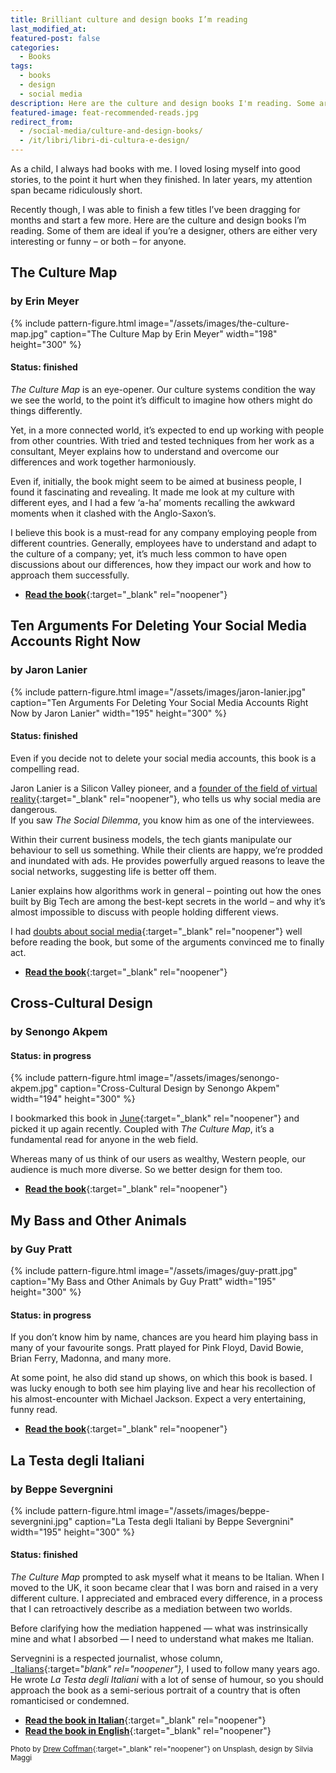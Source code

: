 ```yaml
---
title: Brilliant culture and design books I’m reading
last_modified_at: 
featured-post: false
categories:
  - Books
tags:
  - books
  - design
  - social media
description: Here are the culture and design books I'm reading. Some are ideal if you're a designer, others are either very interesting or funny – or both – for anyone.
featured-image: feat-recommended-reads.jpg
redirect_from:
  - /social-media/culture-and-design-books/
  - /it/libri/libri-di-cultura-e-design/
---
```

As a child, I always had books with me. I loved losing myself into good stories, to the point it hurt when they finished. In later years, my attention span became ridiculously short.

<!--more-->

Recently though, I was able to finish a few titles I’ve been dragging for months and start a few more. Here are the culture and design books I’m reading. Some of them are ideal if you’re a designer, others are either very interesting or funny – or both – for anyone.

## The Culture Map

### by Erin Meyer

{% include pattern-figure.html image="/assets/images/the-culture-map.jpg" caption="The Culture Map by Erin Meyer" width="198" height="300" %}

#### Status: finished

_The Culture Map_ is an eye-opener. Our culture systems condition the way we see the world, to the point it’s difficult to imagine how others might do things differently.

Yet, in a more connected world, it’s expected to end up working with people from other countries. With tried and tested techniques from her work as a consultant, Meyer explains how to understand and overcome our differences and work together harmoniously.

Even if, initially, the book might seem to be aimed at business people, I found it fascinating and revealing. It made me look at my culture with different eyes, and I had a few ‘a-ha’ moments recalling the awkward moments when it clashed with the Anglo-Saxon’s.

I believe this book is a must-read for any company employing people from different countries. Generally, employees have to understand and adapt to the culture of a company; yet, it’s much less common to have open discussions about our differences, how they impact our work and how to approach them successfully.

* [**Read the book**](https://www.goodreads.com/book/show/22085568-the-culture-map){:target="_blank" rel="noopener"}

## Ten Arguments For Deleting Your Social Media Accounts Right Now

### by Jaron Lanier

{% include pattern-figure.html image="/assets/images/jaron-lanier.jpg" caption="Ten Arguments For Deleting Your Social Media Accounts Right Now by Jaron Lanier" width="195" height="300" %}

#### Status: finished

Even if you decide not to delete your social media accounts, this book is a compelling read.

Jaron Lanier is a Silicon Valley pioneer, and a [founder of the field of virtual reality](https://en.wikipedia.org/wiki/Jaron_Lanier){:target="_blank" rel="noopener"}, who tells us why social media are dangerous.  
If you saw _The Social Dilemma_, you know him as one of the interviewees.

Within their current business models, the tech giants manipulate our behaviour to sell us something. While their clients are happy, we’re prodded and inundated with ads. He provides powerfully argued reasons to leave the social networks, suggesting life is better off them.

Lanier explains how algorithms work in general – pointing out how the ones built by Big Tech are among the best-kept secrets in the world – and why it’s almost impossible to discuss with people holding different views.

I had [doubts about social media](https://silviamaggidesign.com/?cat_ID=630){:target="_blank" rel="noopener"} well before reading the book, but some of the arguments convinced me to finally act.

* [**Read the book**](https://www.goodreads.com/book/show/37830765-ten-arguments-for-deleting-your-social-media-accounts-right-now){:target="_blank" rel="noopener"}

## Cross-Cultural Design

### by Senongo Akpem

#### Status: in progress

{% include pattern-figure.html image="/assets/images/senongo-akpem.jpg" caption="Cross-Cultural Design by Senongo Akpem" width="194" height="300" %}

I bookmarked this book in [June](https://silviamaggidesign.com/books/design-community-solidarity/){:target="_blank" rel="noopener"} and picked it up again recently. Coupled with _The Culture Map_, it’s a fundamental read for anyone in the web field.

Whereas many of us think of our users as wealthy, Western people, our audience is much more diverse. So we better design for them too.

* [**Read the book**](https://www.goodreads.com/book/show/50655833-cross-cultural-design){:target="_blank" rel="noopener"}

## My Bass and Other Animals

### by Guy Pratt

{% include pattern-figure.html image="/assets/images/guy-pratt.jpg" caption="My Bass and Other Animals by Guy Pratt" width="195" height="300" %}

#### Status: in progress

If you don’t know him by name, chances are you heard him playing bass in many of your favourite songs. Pratt played for Pink Floyd, David Bowie, Brian Ferry, Madonna, and many more.

At some point, he also did stand up shows, on which this book is based. I was lucky enough to both see him playing live and hear his recollection of his almost-encounter with Michael Jackson. Expect a very entertaining, funny read.

* [**Read the book**](https://www.goodreads.com/book/show/2822087-my-bass-and-other-animals){:target="_blank" rel="noopener"}

## La Testa degli Italiani

### by Beppe Severgnini

{% include pattern-figure.html image="/assets/images/beppe-severgnini.jpg" caption="La Testa degli Italiani by Beppe Severgnini" width="195" height="300" %}

#### Status: finished

_The Culture Map_ prompted to ask myself what it means to be Italian. When I moved to the UK, it soon became clear that I was born and raised in a very different culture. I appreciated and embraced every difference, in a process that I can retroactively describe as a mediation between two worlds.

Before clarifying how the mediation happened — what was instrinsically mine and what I absorbed — I need to understand what makes me Italian.

Servegnini is a respected journalist, whose column, _[Italians](https://italians.corriere.it/){:target="_blank" rel="noopener"},_ I used to follow many years ago. He wrote _La Testa degli Italiani_ with a lot of sense of humour, so you should approach the book as a semi-serious portrait of a country that is often romanticised or condemned.

* [**Read the book in Italian**](https://www.goodreads.com/book/show/1564625.La_testa_degli_italiani){:target="_blank" rel="noopener"}
* [**Read the book in English**](https://www.goodreads.com/book/show/581712.La_Bella_Figura){:target="_blank" rel="noopener"}

<small>Photo by [Drew Coffman](https://unsplash.com/@drewcoffman){:target="_blank" rel="noopener"} on Unsplash, design by Silvia Maggi</small>
